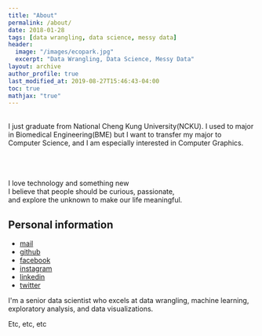 ```yaml
---
title: "About"
permalink: /about/
date: 2018-01-28
tags: [data wrangling, data science, messy data]
header:
  image: "/images/ecopark.jpg"
  excerpt: "Data Wrangling, Data Science, Messy Data"
layout: archive
author_profile: true
last_modified_at: 2019-08-27T15:46:43-04:00
toc: true
mathjax: "true"
---
```



<br>
I just graduate from National Cheng Kung University(NCKU).
I used to major in Biomedical Engineering(BME) but I want to transfer my major to Computer Science, 
and I am especially interested in Computer Graphics.

<br><br><br>
I love technology and something new <br>
I believe that people should be curious, passionate, <br>
and explore the unknown to make our life meaningful.

## Personal information

* [mail](mailto:martin33156@gmail.com)
* [github](https://github.com/genius92606)
* [facebook](https://www.facebook.com/profile.php?id=100000413662587&ref=bookmarks)
* [instagram](https://www.instagram.com/dream_fall92606/)
* [linkedin](https://www.linkedin.com/in/martin-lee-b02b08135/)
* [twitter](https://twitter.com/genius92606)

I'm a senior data scientist who excels at data wrangling, machine learning, exploratory analysis, and data visualizations.

Etc, etc, etc

